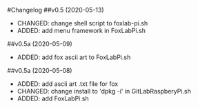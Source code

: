 #Changelog
##v0.5 (2020-05-13)
- CHANGED: change shell script to foxlab-pi.sh
- ADDED: add menu framework in FoxLabPi.sh

##v0.5a (2020-05-09)
- ADDED: add fox ascii art to FoxLabPi.sh

##v0.5a (2020-05-08)
- ADDED: add ascii art .txt file for fox 
- CHANGED: change install to 'dpkg -i' in GitLabRaspberyPi.sh
- ADDED: add FoxLabPi.sh
